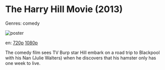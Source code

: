# The Harry Hill Movie (2013)

Genres: comedy

![poster](http://image.tmdb.org/t/p/w500/6GhqOGEgnRPYpHp3tdJCfiRh6LC.jpg)

en:
  [720p](magnet:?xt=urn:btih:F0362909546E6401C03D97FC07CF2B9D2365181E&tr=udp://glotorrents.pw:6969/announce&tr=udp://tracker.opentrackr.org:1337/announce&tr=udp://torrent.gresille.org:80/announce&tr=udp://tracker.openbittorrent.com:80&tr=udp://tracker.coppersurfer.tk:6969&tr=udp://tracker.leechers-paradise.org:6969&tr=udp://p4p.arenabg.ch:1337&tr=udp://tracker.internetwarriors.net:1337)
  [1080p](magnet:?xt=urn:btih:C44B065C6E715BB1281E4D5F13E42D3332BDE167&tr=udp://glotorrents.pw:6969/announce&tr=udp://tracker.opentrackr.org:1337/announce&tr=udp://torrent.gresille.org:80/announce&tr=udp://tracker.openbittorrent.com:80&tr=udp://tracker.coppersurfer.tk:6969&tr=udp://tracker.leechers-paradise.org:6969&tr=udp://p4p.arenabg.ch:1337&tr=udp://tracker.internetwarriors.net:1337)
  


The comedy film sees TV Burp star Hill embark on a road trip to Blackpool with his Nan (Julie Walters) when he discovers that his hamster only has one week to live.
